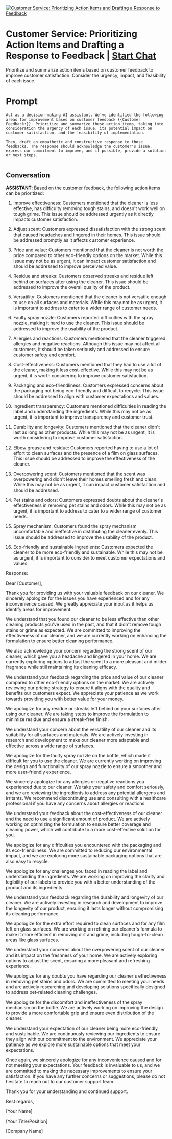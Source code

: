 
[![Customer Service: Prioritizing Action Items and Drafting a Response to Feedback](https://flow-prompt-covers.s3.us-west-1.amazonaws.com/icon/realistic/real_2.png)](https://gptcall.net/chat.html?data=%7B%22contact%22%3A%7B%22id%22%3A%22Q5wdOAZGoZ8oKvXKoQV0o%22%2C%22flow%22%3Atrue%7D%7D)
# Customer Service: Prioritizing Action Items and Drafting a Response to Feedback | [Start Chat](https://gptcall.net/chat.html?data=%7B%22contact%22%3A%7B%22id%22%3A%22Q5wdOAZGoZ8oKvXKoQV0o%22%2C%22flow%22%3Atrue%7D%7D)
Prioritize and summarize action items based on customer feedback to improve customer satisfaction. Consider the urgency, impact, and feasibility of each issue. 

# Prompt

```
Act as a decision-making AI assistant. We've identified the following areas for improvement based on customer feedback {{Customer Feedback:}}. Prioritize and summarize these action items, taking into consideration the urgency of each issue, its potential impact on customer satisfaction, and the feasibility of implementation.

Then, draft an empathetic and constructive response to those feedbacks. The response should acknowledge the customer's issue, express our commitment to improve, and if possible, provide a solution or next steps.


```

## Conversation

**ASSISTANT**: Based on the customer feedback, the following action items can be prioritized:



1. Improve effectiveness: Customers mentioned that the cleaner is less effective, has difficulty removing tough stains, and doesn't work well on tough grime. This issue should be addressed urgently as it directly impacts customer satisfaction.



2. Adjust scent: Customers expressed dissatisfaction with the strong scent that caused headaches and lingered in their homes. This issue should be addressed promptly as it affects customer experience.



3. Price and value: Customers mentioned that the cleaner is not worth the price compared to other eco-friendly options on the market. While this issue may not be as urgent, it can impact customer satisfaction and should be addressed to improve perceived value.



4. Residue and streaks: Customers observed streaks and residue left behind on surfaces after using the cleaner. This issue should be addressed to improve the overall quality of the product.



5. Versatility: Customers mentioned that the cleaner is not versatile enough to use on all surfaces and materials. While this may not be as urgent, it is important to address to cater to a wider range of customer needs.



6. Faulty spray nozzle: Customers reported difficulties with the spray nozzle, making it hard to use the cleaner. This issue should be addressed to improve the usability of the product.



7. Allergies and reactions: Customers mentioned that the cleaner triggered allergies and negative reactions. Although this issue may not affect all customers, it should be taken seriously and addressed to ensure customer safety and comfort.



8. Cost-effectiveness: Customers mentioned that they had to use a lot of the cleaner, making it less cost-effective. While this may not be as urgent, it is worth considering to improve customer satisfaction.



9. Packaging and eco-friendliness: Customers expressed concerns about the packaging not being eco-friendly and difficult to recycle. This issue should be addressed to align with customer expectations and values.



10. Ingredient transparency: Customers mentioned difficulties in reading the label and understanding the ingredients. While this may not be as urgent, it is important to improve transparency and customer trust.



11. Durability and longevity: Customers mentioned that the cleaner didn't last as long as other products. While this may not be as urgent, it is worth considering to improve customer satisfaction.



12. Elbow grease and residue: Customers reported having to use a lot of effort to clean surfaces and the presence of a film on glass surfaces. This issue should be addressed to improve the effectiveness of the cleaner.



13. Overpowering scent: Customers mentioned that the scent was overpowering and didn't leave their homes smelling fresh and clean. While this may not be as urgent, it can impact customer satisfaction and should be addressed.



14. Pet stains and odors: Customers expressed doubts about the cleaner's effectiveness in removing pet stains and odors. While this may not be as urgent, it is important to address to cater to a wider range of customer needs.



15. Spray mechanism: Customers found the spray mechanism uncomfortable and ineffective in distributing the cleaner evenly. This issue should be addressed to improve the usability of the product.



16. Eco-friendly and sustainable ingredients: Customers expected the cleaner to be more eco-friendly and sustainable. While this may not be as urgent, it is important to consider to meet customer expectations and values.



Response:



Dear [Customer],



Thank you for providing us with your valuable feedback on our cleaner. We sincerely apologize for the issues you have experienced and for any inconvenience caused. We greatly appreciate your input as it helps us identify areas for improvement. 



We understand that you found our cleaner to be less effective than other cleaning products you've used in the past, and that it didn't remove tough stains or grime as expected. We are committed to improving the effectiveness of our cleaner, and we are currently working on enhancing the formulation to ensure better cleaning performance.



We also acknowledge your concern regarding the strong scent of our cleaner, which gave you a headache and lingered in your home. We are currently exploring options to adjust the scent to a more pleasant and milder fragrance while still maintaining its cleaning efficacy.



We understand your feedback regarding the price and value of our cleaner compared to other eco-friendly options on the market. We are actively reviewing our pricing strategy to ensure it aligns with the quality and benefits our customers expect. We appreciate your patience as we work towards providing you with better value for your money.



We apologize for any residue or streaks left behind on your surfaces after using our cleaner. We are taking steps to improve the formulation to minimize residue and ensure a streak-free finish.



We understand your concern about the versatility of our cleaner and its suitability for all surfaces and materials. We are actively investing in research and development to make our cleaner more adaptable and effective across a wide range of surfaces.



We apologize for the faulty spray nozzle on the bottle, which made it difficult for you to use the cleaner. We are currently working on improving the design and functionality of our spray nozzle to ensure a smoother and more user-friendly experience.



We sincerely apologize for any allergies or negative reactions you experienced due to our cleaner. We take your safety and comfort seriously, and we are reviewing the ingredients to address any potential allergens and irritants. We recommend discontinuing use and consulting with a healthcare professional if you have any concerns about allergies or reactions.



We understand your feedback about the cost-effectiveness of our cleaner and the need to use a significant amount of product. We are actively working on optimizing the formulation to ensure better coverage and cleaning power, which will contribute to a more cost-effective solution for you.



We apologize for any difficulties you encountered with the packaging and its eco-friendliness. We are committed to reducing our environmental impact, and we are exploring more sustainable packaging options that are also easy to recycle.



We apologize for any challenges you faced in reading the label and understanding the ingredients. We are working on improving the clarity and legibility of our labels to provide you with a better understanding of the product and its ingredients.



We understand your feedback regarding the durability and longevity of our cleaner. We are actively investing in research and development to improve the longevity of our product, ensuring it lasts longer without compromising its cleaning performance.



We apologize for the extra effort required to clean surfaces and for any film left on glass surfaces. We are working on refining our cleaner's formula to make it more efficient in removing dirt and grime, including tough-to-clean areas like glass surfaces.



We understand your concerns about the overpowering scent of our cleaner and its impact on the freshness of your home. We are actively exploring options to adjust the scent, ensuring a more pleasant and refreshing experience.



We apologize for any doubts you have regarding our cleaner's effectiveness in removing pet stains and odors. We are committed to meeting your needs and are actively researching and developing solutions specifically designed to address pet-related cleaning challenges.



We apologize for the discomfort and ineffectiveness of the spray mechanism on the bottle. We are actively working on improving the design to provide a more comfortable grip and ensure even distribution of the cleaner.



We understand your expectation of our cleaner being more eco-friendly and sustainable. We are continuously reviewing our ingredients to ensure they align with our commitment to the environment. We appreciate your patience as we explore more sustainable options that meet your expectations.



Once again, we sincerely apologize for any inconvenience caused and for not meeting your expectations. Your feedback is invaluable to us, and we are committed to making the necessary improvements to ensure your satisfaction. If you have any further concerns or suggestions, please do not hesitate to reach out to our customer support team.



Thank you for your understanding and continued support.



Best regards,



[Your Name]

[Your Title/Position]

[Company Name]


